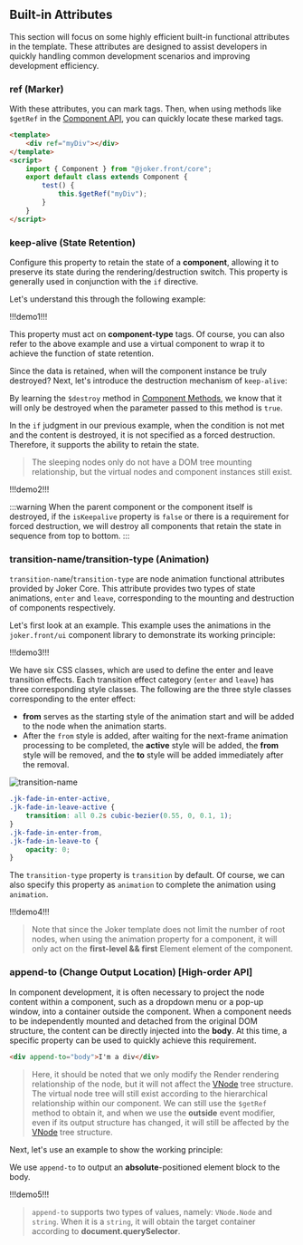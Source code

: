 ## Built-in Attributes

This section will focus on some highly efficient built-in functional attributes in the template. These attributes are designed to assist developers in quickly handling common development scenarios and improving development efficiency.

### ref (Marker)

With these attributes, you can mark tags. Then, when using methods like `$getRef` in the [Component API](#base/component-api), you can quickly locate these marked tags.

```html
<template>
    <div ref="myDiv"></div>
</template>
<script>
    import { Component } from "@joker.front/core";
    export default class extends Component {
        test() {
            this.$getRef("myDiv");
        }
    }
</script>
```

### keep-alive (State Retention)

Configure this property to retain the state of a **component**, allowing it to preserve its state during the rendering/destruction switch. This property is generally used in conjunction with the `if` directive.

Let's understand this through the following example:

!!!demo1!!!

This property must act on **component-type** tags. Of course, you can also refer to the above example and use a virtual component to wrap it to achieve the function of state retention.

Since the data is retained, when will the component instance be truly destroyed? Next, let's introduce the destruction mechanism of `keep-alive`:

By learning the `$destroy` method in [Component Methods](/base/component-api), we know that it will only be destroyed when the parameter passed to this method is `true`.

In the `if` judgment in our previous example, when the condition is not met and the content is destroyed, it is not specified as a forced destruction. Therefore, it supports the ability to retain the state.

> The sleeping nodes only do not have a DOM tree mounting relationship, but the virtual nodes and component instances still exist.

!!!demo2!!!

:::warning
When the parent component or the component itself is destroyed, if the `isKeepalive` property is `false` or there is a requirement for forced destruction, we will destroy all components that retain the state in sequence from top to bottom.
:::

### transition-name/transition-type (Animation)

`transition-name`/`transition-type` are node animation functional attributes provided by Joker Core. This attribute provides two types of state animations, `enter` and `leave`, corresponding to the mounting and destruction of components respectively.

Let's first look at an example. This example uses the animations in the `joker.front/ui` component library to demonstrate its working principle:

!!!demo3!!!

We have six CSS classes, which are used to define the enter and leave transition effects. Each transition effect category (`enter` and `leave`) has three corresponding style classes. The following are the three style classes corresponding to the enter effect:

-   **from** serves as the starting style of the animation start and will be added to the node when the animation starts.
-   After the `from` style is added, after waiting for the next-frame animation processing to be completed, the **active** style will be added, the **from** style will be removed, and the **to** style will be added immediately after the removal.

![transition-name](/base/transition-name.png)

```scss
.jk-fade-in-enter-active,
.jk-fade-in-leave-active {
    transition: all 0.2s cubic-bezier(0.55, 0, 0.1, 1);
}
.jk-fade-in-enter-from,
.jk-fade-in-leave-to {
    opacity: 0;
}
```

The `transition-type` property is `transition` by default. Of course, we can also specify this property as `animation` to complete the animation using `animation`.

!!!demo4!!!

> Note that since the Joker template does not limit the number of root nodes, when using the animation property for a component, it will only act on the **first-level && first** Element element of the component.

### append-to (Change Output Location) [High-order API]

In component development, it is often necessary to project the node content within a component, such as a dropdown menu or a pop-up window, into a container outside the component. When a component needs to be independently mounted and detached from the original DOM structure, the content can be directly injected into the **body**. At this time, a specific property can be used to quickly achieve this requirement.

```html
<div append-to="body">I'm a div</div>
```

> Here, it should be noted that we only modify the Render rendering relationship of the node, but it will not affect the [VNode](/base/vnode) tree structure. The virtual node tree will still exist according to the hierarchical relationship within our component. We can still use the `$getRef` method to obtain it, and when we use the **outside** event modifier, even if its output structure has changed, it will still be affected by the [VNode](/base/vnode) tree structure.

Next, let's use an example to show the working principle:

We use `append-to` to output an **absolute**-positioned element block to the body.

!!!demo5!!!

> `append-to` supports two types of values, namely: `VNode.Node` and `string`. When it is a `string`, it will obtain the target container according to **document.querySelector**.
